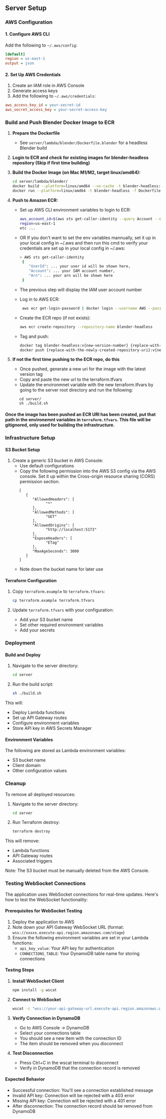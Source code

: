 
## Server Setup


### AWS Configuration

#### 1. Configure AWS CLI

Add the following to `~/.aws/config`:
```ini
[default]
region = us-east-1
output = json
```

#### 2. Set Up AWS Credentials

1. Create an IAM role in AWS Console
2. Generate access keys
3. Add the following to `~/.aws/credentials`:
```ini
aws_access_key_id = your-secret-id
aws_secret_access_key = your-secret-access-key
```

### Build and Push Blender Docker Image to ECR

1. **Prepare the Dockerfile**
   - See `server/lambda/blender/Dockerfile.blender` for a headless Blender build

2. **Login to ECR and check for existing images for blender-headless repository (Skip if first time building)**
2. **Build the Docker Image (on Mac M1/M2, target linux/amd64):**
   ```bash
   cd server/lambda/blender/
   docker build --platform=linux/amd64 --no-cache -t blender-headless:v{new-version-number} -f Dockerfile.blender .
   docker run --platform=linux/amd64 -t blender-headless -f Dockerfile.blender .
   ```

3. **Push to Amazon ECR:**
   - Set up AWS CLI environment variables to login to ECR:
     ```bash
     aws_account_id=$(aws sts get-caller-identity --query Account --output text)
     region=us-east-1
     etc ...
     ```
   - OR If you don't want to set the env variables mannually, set it up in your local config in ~/.aws and then run this cmd to verify your credentials are set up in your local config in ~/.aws:
     ```bash
     > AWS sts get-caller-identity
      {
         "UserId": ... your user id will be shown here,
         "Account": ... your IAM account number,
         "Arn": ... your arn will be shown here
      }
     ```
   - The previous step will display the IAM user account number

   - Log in to AWS ECR:
     ```bash
      aws ecr get-login-password | docker login --username AWS --password-stdin {replace-with-your-IAM-account-number}.dkr.ecr.us-east-1.amazonaws.com
     ```

   - Create the ECR repo (if not exists):
     ```bash
     aws ecr create-repository --repository-name blender-headless
     ```
   - Tag and push:
     ```bash
     docker tag blender-headless:v{new-version-number} {replace-with-the-newly-created-repository-uri}:v{new-version-number}
     docker push {replace-with-the-newly-created-repository-uri}:v{new-version-number}

4. **If not the first time pushing to the ECR repo, do this**

   - Once pushed, generate a new uri for the image with the latest version tag
   - Copy and paste the new url to the terraform.tfvars
   - Update the environmnet variable with the new terraform.tfvars by going to the server root directory and run the following:
   ```
      cd server/
      sh ./build.sh
   ```

#### Once the image has been pushed an ECR URI has been created, put that path in the environemnt variables in ```terraform.tfvars```. This file will be gitignored, only used for building the infrastructure.

### Infrastructure Setup

#### S3 Bucket Setup

1. Create a generic S3 bucket in AWS Console:
   - Use default configurations
   - Copy the following permission into the AWS S3 config via the AWS console. Set it up within the Cross-origin resource sharing (CORS) permission section.
   ```
      [
         {
            "AllowedHeaders": [
                  "*"
            ],
            "AllowedMethods": [
                  "GET"
            ],
            "AllowedOrigins": [
                  "http://localhost:5173"
            ],
            "ExposeHeaders": [
                  "ETag"
            ],
            "MaxAgeSeconds": 3000
         }
      ]
   ```
   - Note down the bucket name for later use

#### Terraform Configuration

1. Copy `terraform.example` to `terraform.tfvars`:
   ```bash
   cp terraform.example terraform.tfvars
   ```

2. Update `terraform.tfvars` with your configuration:
   - Add your S3 bucket name
   - Set other required environment variables
   - Add your secrets

### Deployment

#### Build and Deploy

1. Navigate to the server directory:
   ```bash
   cd server
   ```

2. Run the build script:
   ```bash
   sh ./build.sh
   ```

This will:
- Deploy Lambda functions
- Set up API Gateway routes
- Configure environment variables
- Store API key in AWS Secrets Manager

#### Environment Variables

The following are stored as Lambda environment variables:
- S3 bucket name
- Client domain
- Other configuration values

### Cleanup

To remove all deployed resources:

1. Navigate to the server directory:
   ```bash
   cd server
   ```

2. Run Terraform destroy:
   ```bash
   terraform destroy
   ```

This will remove:
- Lambda functions
- API Gateway routes
- Associated triggers

Note: The S3 bucket must be manually deleted from the AWS Console.

### Testing WebSocket Connections

The application uses WebSocket connections for real-time updates. Here's how to test the WebSocket functionality:

#### Prerequisites for WebSocket Testing

1. Deploy the application to AWS
2. Note down your API Gateway WebSocket URL (format: `wss://xxxxx.execute-api.region.amazonaws.com/stage`)
3. Ensure the following environment variables are set in your Lambda functions:
   - `api_key_value`: Your API key for authentication
   - `CONNECTIONS_TABLE`: Your DynamoDB table name for storing connections

#### Testing Steps

1. **Install WebSocket Client**
   ```bash
   npm install -g wscat
   ```

2. **Connect to WebSocket**
   ```bash
   wscat -c "wss://your-api-gateway-url.execute-api.region.amazonaws.com/stage?apiKey=your-api-key"
   ```

3. **Verify Connection in DynamoDB**
   - Go to AWS Console → DynamoDB
   - Select your connections table
   - You should see a new item with the connection ID
   - The item should be removed when you disconnect

4. **Test Disconnection**
   - Press Ctrl+C in the wscat terminal to disconnect
   - Verify in DynamoDB that the connection record is removed

#### Expected Behavior

- Successful connection: You'll see a connection established message
- Invalid API key: Connection will be rejected with a 403 error
- Missing API key: Connection will be rejected with a 401 error
- After disconnection: The connection record should be removed from DynamoDB
